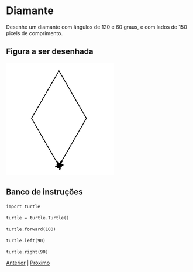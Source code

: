 # Diamante

Desenhe um diamante com ângulos de 120 e 60 graus, e com lados de 150 pixels de comprimento.

## Figura a ser desenhada
![Diamante com lado de 150 pixels](02_diamante.png "Diamante com lado de 150 pixels")

## Banco de instruções

```import turtle```

```turtle = turtle.Turtle()```

```turtle.forward(100)```

```turtle.left(90)```

```turtle.right(90)```

[Anterior](01_quadrado.md) | [Próximo](03_hexagono.md)
